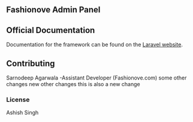 ## Fashionove Admin Panel

## Official Documentation

Documentation for the framework can be found on the [Laravel website](http://laravel.com/docs).

## Contributing

Sarnodeep Agarwala
-Assistant Developer (Fashionove.com)
some other changes
new other changes
this is also a new change

### License

Ashish Singh
